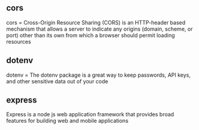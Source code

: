 ## cors

cors = Cross-Origin Resource Sharing (CORS) is an HTTP-header based mechanism that allows a server to indicate any origins (domain, scheme, or port) other than its own from which a browser should permit loading resources

## dotenv

dotenv = The dotenv package is a great way to keep passwords, API keys, and other sensitive data out of your code

## express

Express is a node js web application framework that provides broad features for building web and mobile applications
